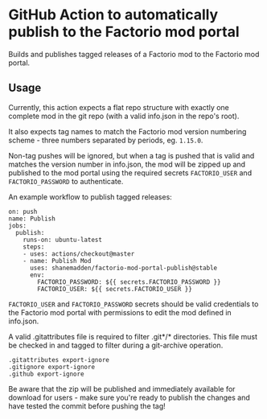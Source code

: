 # GitHub Action to automatically publish to the Factorio mod portal

Builds and publishes tagged releases of a Factorio mod to the Factorio mod portal.

## Usage
Currently, this action expects a flat repo structure with exactly one complete mod in the git repo (with a valid info.json in the repo's root).

It also expects tag names to match the Factorio mod version numbering scheme - three numbers separated by periods, eg. `1.15.0`.

Non-tag pushes will be ignored, but when a tag is pushed that is valid and matches the version number in info.json, the mod will be zipped up and published to the mod portal using the required secrets `FACTORIO_USER` and `FACTORIO_PASSWORD` to authenticate.

An example workflow to publish tagged releases:

    on: push
    name: Publish
    jobs:
      publish:
        runs-on: ubuntu-latest
        steps:
        - uses: actions/checkout@master
        - name: Publish Mod
          uses: shanemadden/factorio-mod-portal-publish@stable
          env:
            FACTORIO_PASSWORD: ${{ secrets.FACTORIO_PASSWORD }}
            FACTORIO_USER: ${{ secrets.FACTORIO_USER }}


`FACTORIO_USER` and `FACTORIO_PASSWORD` secrets should be valid credentials to the Factorio mod portal with permissions to edit the mod defined in info.json.

A valid .gitattributes file is required to filter .git*/* directories. This file must be checked in and tagged to filter during a git-archive operation.

    .gitattributes export-ignore
    .gitignore export-ignore
    .github export-ignore


Be aware that the zip will be published and immediately available for download for users - make sure you're ready to publish the changes and have tested the commit before pushing the tag!
